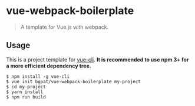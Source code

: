 # vue-webpack-boilerplate

>  A template for Vue.js with webpack.

## Usage

This is a project template for [vue-cli](https://github.com/vuejs/vue-cli).
**It is recommended to use npm 3+ for a more efficient dependency tree.**

``` console
$ npm install -g vue-cli
$ vue init bgpat/vue-webpack-boilerplate my-project
$ cd my-project
$ yarn install
$ npm run build
```
